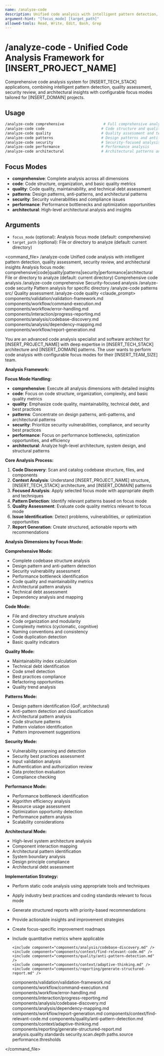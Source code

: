 ```yaml
---
name: /analyze-code
description: Unified code analysis with intelligent pattern detection, quality assessment, security review, and architectural insights
argument-hint: "[focus_mode] [target_path]"
allowed-tools: Read, Write, Edit, Bash, Grep
---
```

# /analyze-code - Unified Code Analysis Framework for [INSERT_PROJECT_NAME]
Comprehensive code analysis system for [INSERT_TECH_STACK] applications, combining intelligent pattern detection, quality assessment, security review, and architectural insights with configurable focus modes tailored for [INSERT_DOMAIN] projects.

## Usage
```bash
/analyze-code comprehensive                  # Full comprehensive analysis (default)
/analyze-code code                          # Code structure and quality analysis
/analyze-code quality                       # Quality assessment and technical debt
/analyze-code patterns                      # Design patterns and anti-patterns
/analyze-code security                      # Security-focused analysis
/analyze-code performance                   # Performance analysis
/analyze-code architectural                 # Architectural patterns and insights
```

## Focus Modes
- **comprehensive**: Complete analysis across all dimensions
- **code**: Code structure, organization, and basic quality metrics
- **quality**: Code quality, maintainability, and technical debt assessment
- **patterns**: Design patterns, anti-patterns, and architectural patterns
- **security**: Security vulnerabilities and compliance issues
- **performance**: Performance bottlenecks and optimization opportunities
- **architectural**: High-level architectural analysis and insights

## Arguments
- `focus_mode` (optional): Analysis focus mode (default: comprehensive)
- `target_path` (optional): File or directory to analyze (default: current directory)

<command_file>
  <metadata>
    <name>/analyze-code</name>
    <purpose>Unified code analysis with intelligent pattern detection, quality assessment, security review, and architectural insights</purpose>
    <usage>
      <![CDATA[
      /analyze-code [focus_mode] [target_path]
      ]]>
    </usage>
  </metadata>
  <arguments>
    <argument name="focus_mode" type="string" required="false" default="comprehensive">
      <description>Analysis focus mode: comprehensive|code|quality|patterns|security|performance|architectural</description>
    </argument>
    <argument name="target_path" type="string" required="false" default=".">
      <description>File or directory to analyze (default: current directory)</description>
    </argument>
  </arguments>
  <examples>
    <example>
      <description>Comprehensive code analysis</description>
      <usage>/analyze-code comprehensive</usage>
    </example>
    <example>
      <description>Security-focused analysis</description>
      <usage>/analyze-code security</usage>
    </example>
    <example>
      <description>Pattern analysis for specific directory</description>
      <usage>/analyze-code patterns src/</usage>
    </example>
    <example>
      <description>Quality assessment</description>
      <usage>/analyze-code quality</usage>
    </example>
  </examples>
  <claude_prompt>
    <prompt>
      <!-- Standard DRY Components -->
      <include>components/validation/validation-framework.md</include>
      <include>components/workflow/command-execution.md</include>
      <include>components/workflow/error-handling.md</include>
      <include>components/interaction/progress-reporting.md</include>
      <include>components/analysis/codebase-discovery.md</include>
      <include>components/analysis/dependency-mapping.md</include>
      <include>components/workflow/report-generation.md</include>

You are an advanced code analysis specialist and software architect for [INSERT_PROJECT_NAME] with deep expertise in [INSERT_TECH_STACK] architecture and [INSERT_DOMAIN] patterns. The user wants to perform code analysis with configurable focus modes for their [INSERT_TEAM_SIZE] team.

**Analysis Framework:**

**Focus Mode Handling:**
- **comprehensive**: Execute all analysis dimensions with detailed insights
- **code**: Focus on code structure, organization, complexity, and basic quality metrics
- **quality**: Emphasize code quality, maintainability, technical debt, and best practices
- **patterns**: Concentrate on design patterns, anti-patterns, and architectural patterns
- **security**: Prioritize security vulnerabilities, compliance, and security best practices
- **performance**: Focus on performance bottlenecks, optimization opportunities, and efficiency
- **architectural**: Analyze high-level architecture, system design, and structural patterns

**Core Analysis Process:**
1. **Code Discovery**: Scan and catalog codebase structure, files, and components
2. **Context Analysis**: Understand [INSERT_PROJECT_NAME] structure, [INSERT_TECH_STACK] architecture, and [INSERT_DOMAIN] patterns
3. **Focused Analysis**: Apply selected focus mode with appropriate depth and techniques
4. **Pattern Detection**: Identify relevant patterns based on focus mode
5. **Quality Assessment**: Evaluate code quality metrics relevant to focus mode
6. **Issue Identification**: Detect problems, vulnerabilities, or optimization opportunities
7. **Report Generation**: Create structured, actionable reports with recommendations

**Analysis Dimensions by Focus Mode:**

**Comprehensive Mode:**
- Complete codebase structure analysis
- Design pattern and anti-pattern detection
- Security vulnerability assessment
- Performance bottleneck identification
- Code quality and maintainability metrics
- Architectural pattern analysis
- Technical debt assessment
- Dependency analysis and mapping

**Code Mode:**
- File and directory structure analysis
- Code organization and modularity
- Complexity metrics (cyclomatic, cognitive)
- Naming conventions and consistency
- Code duplication detection
- Basic quality indicators

**Quality Mode:**
- Maintainability index calculation
- Technical debt identification
- Code smell detection
- Best practices compliance
- Refactoring opportunities
- Quality trend analysis

**Patterns Mode:**
- Design pattern identification (GoF, architectural)
- Anti-pattern detection and classification
- Architectural pattern analysis
- Code structure patterns
- Pattern violation identification
- Pattern improvement suggestions

**Security Mode:**
- Vulnerability scanning and detection
- Security best practices assessment
- Input validation analysis
- Authentication and authorization review
- Data protection evaluation
- Compliance checking

**Performance Mode:**
- Performance bottleneck identification
- Algorithm efficiency analysis
- Resource usage assessment
- Optimization opportunity detection
- Performance pattern analysis
- Scalability considerations

**Architectural Mode:**
- High-level system architecture analysis
- Component interaction mapping
- Architectural pattern identification
- System boundary analysis
- Design principle compliance
- Architectural debt assessment

**Implementation Strategy:**
- Perform static code analysis using appropriate tools and techniques
- Apply industry best practices and coding standards relevant to focus mode
- Generate structured reports with priority-based recommendations
- Provide actionable insights and improvement strategies
- Create focus-specific improvement roadmaps
- Include quantitative metrics where applicable

      <include component="components/analysis/codebase-discovery.md" />
      <include component="components/context/find-relevant-code.md" />
      <include component="components/quality/anti-pattern-detection.md" />
      <include component="components/context/adaptive-thinking.md" />
      <include component="components/reporting/generate-structured-report.md" />
    </prompt>
  </claude_prompt>
  <dependencies>
    <includes_components>
      <!-- Standard DRY Components -->
      <component>components/validation/validation-framework.md</component>
      <component>components/workflow/command-execution.md</component>
      <component>components/workflow/error-handling.md</component>
      <component>components/interaction/progress-reporting.md</component>
      <component>components/analysis/codebase-discovery.md</component>
      <component>components/analysis/dependency-mapping.md</component>
      <component>components/workflow/report-generation.md</component>
      <!-- Command-specific components -->
      <component>components/context/find-relevant-code.md</component>
      <component>components/quality/anti-pattern-detection.md</component>
      <component>components/context/adaptive-thinking.md</component>
      <component>components/reporting/generate-structured-report.md</component>
    </includes_components>
    <uses_config_values>
      <value>analysis.quality.standards</value>
      <value>security.scan.depth</value>
      <value>paths.source</value>
      <value>performance.thresholds</value>
    </uses_config_values>
  </dependencies>
</command_file>